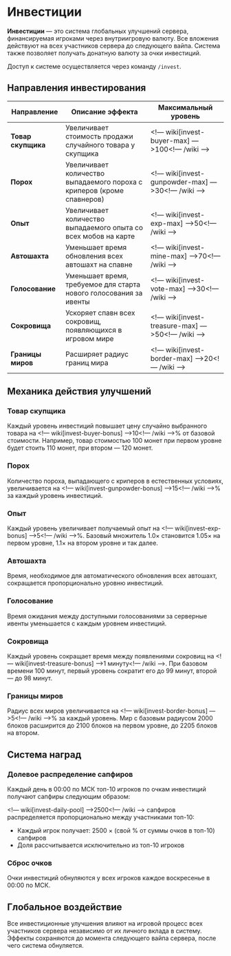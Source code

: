 # Инвестиции

**Инвестиции** — это система глобальных улучшений сервера, финансируемая игроками через внутриигровую валюту. Все вложения действуют на всех участников сервера до следующего вайпа. Система также позволяет получать донатную валюту за очки инвестиций.

Доступ к системе осуществляется через команду `/invest`.

## Направления инвестирования

| Направление | Описание эффекта | Максимальный уровень |
|-------------|------------------|---------------------|
| **Товар скупщика** | Увеличивает стоимость продажи случайного товара у скупщика | <!— wiki[invest-buyer-max] —>100<!— /wiki —> |
| **Порох** | Увеличивает количество выпадаемого пороха с криперов (кроме спавнеров) | <!— wiki[invest-gunpowder-max] —>30<!— /wiki —> |
| **Опыт** | Увеличивает количество выпадаемого опыта со всех мобов на карте | <!— wiki[invest-exp-max] —>50<!— /wiki —> |
| **Автошахта** | Уменьшает время обновления всех автошахт на спавне | <!— wiki[invest-mine-max] —>70<!— /wiki —> |
| **Голосование** | Уменьшает время, требуемое для старта нового голосования за ивенты | <!— wiki[invest-vote-max] —>30<!— /wiki —> |
| **Сокровища** | Ускоряет спавн всех сокровищ, появляющихся в игровом мире | <!— wiki[invest-treasure-max] —>50<!— /wiki —> |
| **Границы миров** | Расширяет радиус границ мира | <!— wiki[invest-border-max] —>20<!— /wiki —> |

## Механика действия улучшений

### Товар скупщика
Каждый уровень инвестиций повышает цену случайно выбранного товара на <!— wiki[invest-buyer-bonus] —>10<!— /wiki —>% от базовой стоимости. Например, товар стоимостью 100 монет при первом уровне будет стоить 110 монет, при втором — 120 монет.

### Порох
Количество пороха, выпадающего с криперов в естественных условиях, увеличивается на <!— wiki[invest-gunpowder-bonus] —>15<!— /wiki —>% за каждый уровень инвестиций.

### Опыт
Каждый уровень увеличивает получаемый опыт на <!— wiki[invest-exp-bonus] —>5<!— /wiki —>%. Базовый множитель 1.0× становится 1.05× на первом уровне, 1.1× на втором уровне и так далее.

### Автошахта
Время, необходимое для автоматического обновления всех автошахт, сокращается пропорционально уровню инвестиций.

### Голосование
Время ожидания между доступными голосованиями за серверные ивенты уменьшается с каждым уровнем инвестиций.

### Сокровища
Каждый уровень сокращает время между появлениями сокровищ на <!— wiki[invest-treasure-bonus] —>1 минуту<!— /wiki —>. При базовом времени 100 минут, первый уровень сократит его до 99 минут, второй — до 98 минут.

### Границы миров
Радиус всех миров увеличивается на <!— wiki[invest-border-bonus] —>5<!— /wiki —>% за каждый уровень. Мир с базовым радиусом 2000 блоков расширится до 2100 блоков на первом уровне, до 2205 блоков на втором.

## Система наград

### Долевое распределение сапфиров
Каждый день в 00:00 по МСК топ-10 игроков по очкам инвестиций получают сапфиры следующим образом:

<!— wiki[invest-daily-pool] —>2500<!— /wiki —> сапфиров распределяется пропорционально между участниками топ-10:
- Каждый игрок получает: 2500 × (свой % от суммы очков в топ-10) сапфиров
- Доля рассчитывается исключительно из топ-10 игроков

### Сброс очков
Очки инвестиций обнуляются у всех игроков каждое воскресенье в 00:00 по МСК.

## Глобальное воздействие

Все инвестиционные улучшения влияют на игровой процесс всех участников сервера независимо от их личного вклада в систему. Эффекты сохраняются до момента следующего вайпа сервера, после чего система обнуляется.